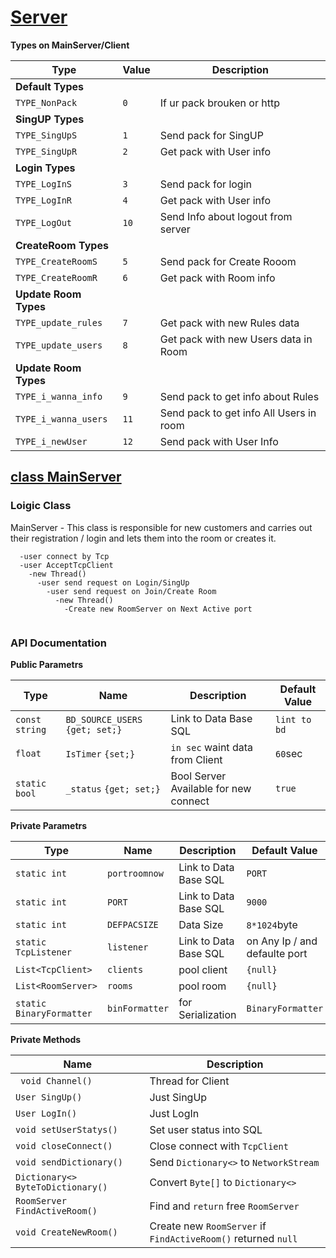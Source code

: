 
# [Server](Server)
**Types on MainServer/Client**

| Type | Value | Description |
| --- |--- | --- |
| **Default Types** |
| `TYPE_NonPack` |` 0 `| If ur pack brouken or http |
| **SingUP Types** |
| `TYPE_SingUpS` | `1 `| Send pack for SingUP |
| `TYPE_SingUpR` | `2 `| Get pack with User info |
| **Login Types** |
| `TYPE_LogInS` | `3 `| Send pack for login |
| `TYPE_LogInR` | `4 `| Get pack with User info  |
| `TYPE_LogOut` | `10 `|Send Info about logout from server  |
|**CreateRoom Types** |
| `TYPE_CreateRoomS` | `5 `| Send pack for Create Rooom |
| `TYPE_CreateRoomR` | `6 `| Get pack with Room info  |
|**Update Room Types** |
| `TYPE_update_rules` | `7 `| Get pack with new Rules data |
| `TYPE_update_users` | `8 `| Get pack with new Users data in Room  |
|**Update Room Types** |
| `TYPE_i_wanna_info` | `9`| Send pack to get info about Rules  |
| `TYPE_i_wanna_users` | `11`|Send pack to get info All Users in room  |
| `TYPE_i_newUser` | `12`| Send pack with User Info |

## [class MainServer](Server/MainServer.cs#L<38>)
### Loigic Class
MainServer - This class is responsible for new customers and carries out their registration / login and lets them into the room or creates it.

```
  -user connect by Tcp
  -user AcceptTcpClient
    -new Thread()
      -user send request on Login/SingUp
        -user send request on Join/Create Room
          -new Thread()
            -Create new RoomServer on Next Active port 
      
```

### API Documentation

**Public Parametrs**

| Type | Name | Description | Default Value |
| --- |--- | --- | --- |
|`const string`|`BD_SOURCE_USERS` `{get; set;}` | Link to Data Base SQL |`lint to bd`|
|`float`|`IsTimer` `{set;}`| `in sec` waint data from Client | `60`sec |
|`static bool`|`_status` `{get; set;}`|  Bool Server Available  for new connect| `true` |

**Private Parametrs**

| Type | Name | Description | Default Value |
| --- |--- | --- | --- |
| `static int` | `portroomnow` | Link to Data Base SQL | `PORT` |
| `static int` | `PORT` | Link to Data Base SQL | `9000`|
| `static int` | `DEFPACSIZE` | Data Size | `8*1024`byte |
| `static TcpListener` | `listener` | Link to Data Base SQL | on Any Ip / and defaulte port |
| `List<TcpClient>` | `clients` | pool client | `{null}` |
| `List<RoomServer>` | `rooms` | pool room | `{null}` |
| `static BinaryFormatter` | `binFormatter` | for Serialization | `BinaryFormatter` |

**Private Methods**

| Name | Description |
| --- | --- | 
| ` void Channel()` | Thread for Client | 
| `User SingUp()` | Just SingUp | 
| `User LogIn()` | Just LogIn | 
| `void setUserStatys()` | Set user status into SQL  | 
| `void closeConnect()` | Close connect with `TcpClient` |
| `void sendDictionary()` | Send `Dictionary<>` to `NetworkStream` |
| `Dictionary<> ByteToDictionary()` | Convert `Byte[]` to `Dictionary<>` |
| `RoomServer FindActiveRoom()` |Find and `return` free `RoomServer` |
| `void CreateNewRoom()` | Create new `RoomServer` if `FindActiveRoom()` returned `null` |
